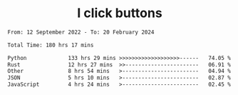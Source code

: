 <h1 align="center">
I click buttons
</h1>

<!--START_SECTION:waka-->

```txt
From: 12 September 2022 - To: 20 February 2024

Total Time: 180 hrs 17 mins

Python             133 hrs 29 mins >>>>>>>>>>>>>>>>>>>------   74.05 %
Rust               12 hrs 27 mins  >>-----------------------   06.91 %
Other              8 hrs 54 mins   >------------------------   04.94 %
JSON               5 hrs 10 mins   >------------------------   02.87 %
JavaScript         4 hrs 24 mins   >------------------------   02.45 %
```

<!--END_SECTION:waka-->

